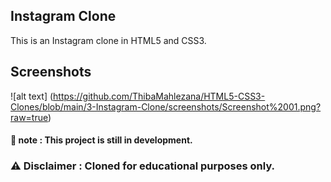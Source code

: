## Instagram Clone

This is an Instagram clone in HTML5 and CSS3.

## Screenshots

![alt text] (https://github.com/ThibaMahlezana/HTML5-CSS3-Clones/blob/main/3-Instagram-Clone/screenshots/Screenshot%2001.png?raw=true)

#### 📓 note : This project is still in development.
### :warning: Disclaimer : Cloned for educational purposes only.
